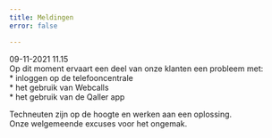 ```yaml
---
title: Meldingen
error: false

---
```

09-11-2021   11.15  
Op dit moment ervaart een deel van onze klanten een probleem met:  
\* inloggen op de telefooncentrale  
\* het gebruik van Webcalls  
\* het gebruik van de Qaller app

Techneuten zijn op de hoogte en werken aan een oplossing.  
Onze welgemeende excuses voor het ongemak.